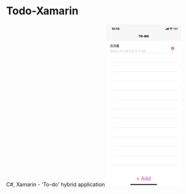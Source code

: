 # Todo-Xamarin
C#, Xamarin - 'To-do' hybrid application
<img src="https://github.com/Jinyeob/Todo-Xamarin/blob/master/screenshot.jpeg" width="40%"/>
